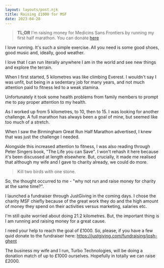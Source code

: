 ```yaml
---
layout: layouts/post.njk
title: Raising £1000 for MSF
date: 2023-04-28
---
```


> **TL;DR** I'm raising money for Medicins Sans Frontiers by running my first half marathon. You can donate [here](https://justgiving.com/fundraising/josh-ghent)

I love running. It's such a simple exercise. All you need is some good shoes, good music and, ideally, good weather.

I love that I can run literally anywhere I am in the world and see new things and explore the terrain.

When I first started, 5 kilometres was like climbing Everest. I wouldn't say I was unfit, but being in a sedentary job for many years, and not much attention paid to fitness led to a weak stamina.

Unfortunately it took some health problems from family members to prompt me to pay proper attention to my health.

As I worked up from 5 kilometres, to 10, then to 15. I was looking for another challenge. A full marathon has always been a goal of mine, but seemed like too much of a stretch.

When I saw the Birmingham Great Run Half Marathon advertised, I knew that was just the challenge I needed.

Alongside this increased attention to fitness, I was also reading through Peter Singers book, "The Life you can Save". I won't rehash it here because it's been discussed at length elsewhere. But, crucially, it made me realised that although my wife and I gave to charity already, we could do more.

> Kill two birds with one stone.

So, the thought occurred to me - "why not run and raise money for charity at the same time?".

I launched a fundraiser through JustGiving in the coming days. I chose the charity MSF chiefly because of the great work they do and the high amount of money they spend on their activities versus marketing, salaries etc.

I'm still quite worried about doing 21.2 kilometres. But, the important thing is I am running and raising money for a great cause.

I need your help to reach the goal of £1000. So, please, if you have a few quid donate to the fundraiser here: https://justgiving.com/fundraising/josh-ghent

The business my wife and I run, Turbo Technologies, will be doing a donation match of up to £1000 ourselves. Hopefully in totally we can raise £2000.
